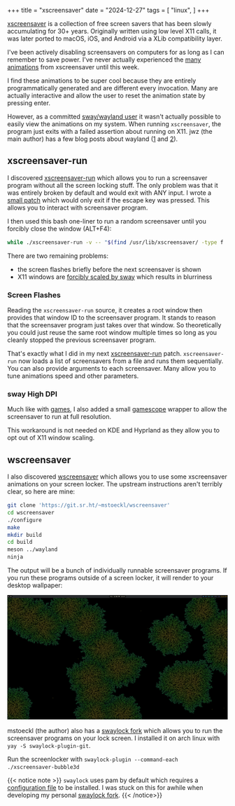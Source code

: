 +++
title = "xscreensaver"
date = "2024-12-27"
tags = [
    "linux",
]
+++

[xscreensaver](https://www.jwz.org/xscreensaver/) is a collection of free screen savers that has been slowly accumulating for 30+ years. Originally written using low level X11 calls, it was later ported to macOS, iOS, and Android via a XLib compatibility layer.

I've been actively disabling screensavers on computers for as long as I can remember to save power. I've never actually experienced the [many animations](https://www.jwz.org/xscreensaver/screenshots/) from xscreensaver until this week.

I find these animations to be super cool because they are entirely programmatically generated and are different every invocation. Many are actually interactive and allow the user to reset the animation state by pressing enter.

However, as a committed [sway/wayland user](https://github.com/gartnera/.linux-config) it wasn't actually possible to easily view the animations on my system. When running `xscreensaver`, the program just exits with a failed assertion about running on X11. jwz (the main author) has a few blog posts about wayland ([1](https://www.jwz.org/blog/2023/09/wayland-and-screen-savers/) and [2](https://www.jwz.org/blog/2023/11/the-war-on-screen-savers-continues-apace/)).

## xscreensaver-run

I discovered [xscreensaver-run](https://github.com/sergei-mironov/xscreensaver-run) which allows you to run a screensaver program without all the screen locking stuff. The only problem was that it was entirely broken by default and would exit with ANY input. I wrote a [small patch](https://github.com/gartnera/xscreensaver-run/commit/0cca0688fc50afd86de6aee2ce7a99ffac437b59) which would only exit if the escape key was pressed. This allows you to interact with screensaver program.

I then used this bash one-liner to run a random screensaver until you forcibly close the window (ALT+F4):


```bash
while ./xscreensaver-run -v -- "$(find /usr/lib/xscreensaver/ -type f | grep -v xscreensaver- | shuf -n 1)"; do :; done
```

There are two remaining problems:
- the screen flashes briefly before the next screensaver is shown
- X11 windows are [forcibly scaled by sway](https://github.com/swaywm/sway/issues/1047) which results in blurriness

### Screen Flashes

Reading the `xscreensaver-run` source, it creates a root window then provides that window ID to the screensaver program. It stands to reason that the screensaver program just takes over that window. So theoretically you could just reuse the same root window multiple times so long as you cleanly stopped the previous screensaver program.

That's exactly what I did in my next [xscreensaver-run](https://github.com/gartnera/xscreensaver-run/commit/98a8a8620ba7d0b082253e2463bcfe4a22a6c060) patch. `xscreensaver-run` now loads a list of screensavers from a file and runs them sequentially. You can also provide arguments to each screensaver. Many allow you to tune animations speed and other parameters.

### sway High DPI

Much like with [games](https://github.com/gartnera/.linux-config/blob/cc8474975f5e8450b550922e0a08ec1f64de1033/scripts-bin/game-wrapper), I also added a small [gamescope](https://github.com/gartnera/xscreensaver-run/blob/master/gamescope-wrapper) wrapper to allow the screensaver to run at full resolution.

This workaround is not needed on KDE and Hyprland as they allow you to opt out of X11 window scaling.

## wscreensaver

I also discovered [wscreensaver](https://git.sr.ht/~mstoeckl/wscreensaver) which allows you to use some xscreensaver animations on your screen locker. The upstream instructions aren't terribly clear, so here are mine:

```bash
git clone 'https://git.sr.ht/~mstoeckl/wscreensaver'
cd wscreensaver
./configure
make
mkdir build
cd build
meson ../wayland
ninja
```

The output will be a bunch of individually runnable screensaver programs. If you run these programs outside of a screen locker, it will render to your desktop wallpaper:

![](./wallpaper.png)

mstoeckl (the author) also has a [swaylock fork](https://github.com/mstoeckl/swaylock-plugin) which allows you to run the screensaver programs on your lock screen. I installed it on arch linux with `yay -S swaylock-plugin-git`. 

Run the screenlocker with `swaylock-plugin --command-each ./xscreensaver-bubble3d`


{{< notice note >}}
`swaylock` uses pam by default which requires a [configuration file](https://github.com/mstoeckl/swaylock-plugin/blob/fdade0d37707f75fc59c8c933d4b7ff029e1c3f3/pam/swaylock-plugin) to be installed. I was stuck on this for awhile when developing my personal [swaylock fork](https://github.com/gartnera/swaylock).
{{< /notice>}}